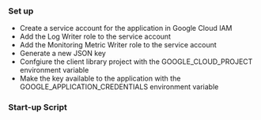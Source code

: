 ### Set up

- Create a service account for the application in Google Cloud IAM
- Add the Log Writer role to the service account
- Add the Monitoring Metric Writer role to the service account
- Generate a new JSON key
- Confgiure the client library project with the GOOGLE_CLOUD_PROJECT environment variable
- Make the key available to the application with the GOOGLE_APPLICATION_CREDENTIALS environment variable

### Start-up Script

